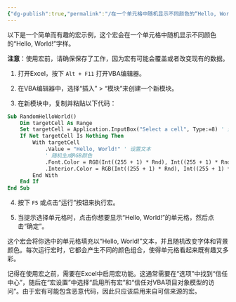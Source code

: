 ```yaml
---
{"dg-publish":true,"permalink":"/在一个单元格中随机显示不同颜色的“Hello, World!”字样/","tags":["宏","玩一下"],"noteIcon":""}
---
```




以下是一个简单而有趣的宏示例，这个宏会在一个单元格中随机显示不同颜色的“Hello, World!”字样。

**注意**：使用宏前，请确保保存了工作，因为宏有可能会覆盖或者改变现有的数据。

1. 打开Excel，按下 `Alt + F11` 打开VBA编辑器。

2. 在VBA编辑器中，选择“插入” > “模块”来创建一个新模块。

3. 在新模块中，复制并粘贴以下代码：

```vb
Sub RandomHelloWorld()
    Dim targetCell As Range
    Set targetCell = Application.InputBox("Select a cell", Type:=8) ' 选择一个单元格
    If Not targetCell Is Nothing Then
        With targetCell
            .Value = "Hello, World!" ' 设置文本
            ' 随机生成RGB颜色
            .Font.Color = RGB(Int((255 + 1) * Rnd), Int((255 + 1) * Rnd), Int((255 + 1) * Rnd))
            .Interior.Color = RGB(Int((255 + 1) * Rnd), Int((255 + 1) * Rnd), Int((255 + 1) * Rnd))
        End With
    End If
End Sub
```

4. 按下 `F5` 或点击“运行”按钮来执行宏。

5. 当提示选择单元格时，点击你想要显示“Hello, World!”的单元格，然后点击“确定”。

这个宏会将你选中的单元格填充以“Hello, World!”文本，并且随机改变字体和背景颜色。每次运行宏时，它都会产生不同的颜色组合，使得单元格看起来既有趣又多彩。

记得在使用宏之前，需要在Excel中启用宏功能。这通常需要在“选项”中找到“信任中心”，随后在“宏设置”中选择“启用所有宏”和“信任对VBA项目对象模型的访问”。由于宏有可能包含恶意代码，因此只应该启用来自可信来源的宏。